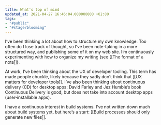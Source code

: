 ```yaml
---
title: What’s top of mind
updated_at: 2021-04-27 16:46:04.000000000 +02:00
tags:
- "#public"
- "#stage/blooming"
---
```



I’ve been thinking a lot about how to structure my own knowledge. Too often do I lose track of thought, so I’ve been note-taking in a more structured way, and publishing some of it on my web site. I’m continuously experimenting with how to organize my writing (see [[The format of a note]]).

At work, I’ve been thinking about the UX of developer tooling. This term has made people chuckle, likely because they sadly don’t think that [[UX matters for developer tools]]. I’ve also been thinking about continuous delivery (CD) for desktop apps: David Farley and Jez Humble’s book Continuous Delivery is good, but does not take into account desktop apps (user-installable apps).

I have a continuous interest in build systems. I’ve not written down much about build systems yet, but here’s a start: [[Build processes should only generate new files]].